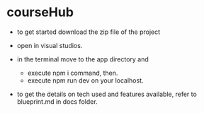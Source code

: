 # courseHub

- to get started download the zip file of the project
- open in visual studios.
- in the terminal move to the app directory and 
   - execute npm i command, then.
   - execute npm run dev on your localhost.

- to get the details on tech used and features available, refer to blueprint.md in docs folder.
